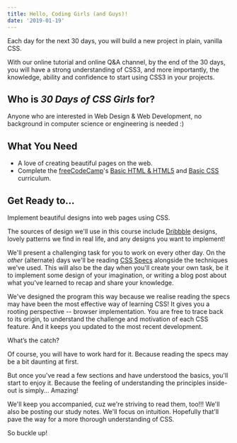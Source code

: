 ```yaml
---
title: Hello, Coding Girls (and Guys)!
date: '2019-01-19'
---
```


Each day for the next 30 days, you will build a new project in plain, vanilla CSS.

With our online tutorial and online Q&A channel, by the end of the 30 days, you will have a strong understanding of CSS3, and more importantly, the knowledge, ability and confidence to start using CSS3 in your projects.

## Who is _30 Days of CSS Girls_ for?

Anyone who are interested in Web Design & Web Development, no background in computer science or engineering is needed :)

## What You Need

- A love of creating beautiful pages on the web.
- Complete the [freeCodeCamp](https://www.freecodecamp.org/)'s [Basic HTML & HTML5](https://learn.freecodecamp.org/responsive-web-design/basic-html-and-html5/) and [Basic CSS](https://learn.freecodecamp.org/responsive-web-design/basic-css) curriculum.

## Get Ready to...

Implement beautiful designs into web pages using CSS.

The sources of design we'll use in this course include [Dribbble](http://dribbble.com) designs, lovely patterns we find in real life, and any designs you want to implement!

We'll present a challenging task for you to work on every other day. On the _other_ (alternate) days we'll be reading [CSS Specs](https://www.w3.org/TR/css-2018/) alongside the techniques we've used.
This will also be the day when you'll create your own task, be it to implement some design of your imagination, or writing a blog post about what you've learned to recap and share your knowledge.

We've designed the program this way because we realise reading the specs may have been the most effective way of learning CSS!
It gives you a rooting perspective -- browser implementation. You are free to trace back to its origin, to understand the challenge and motivation of each CSS feature. And it keeps you updated to the most recent development.

​​What’s the catch?

Of course, you will have to work hard for it. Because reading the specs may be a bit daunting at first.

But once you've read a few sections and have understood the basics, you'll start to enjoy it.
Because the feeling of understanding the principles inside-out is simply... Amazing!

We'll keep you accompanied, cuz we're striving to read them, too!!!
We'll also be posting our study notes. We'll focus on intuition. Hopefully that'll pave the way for a more thorough understanding of CSS.

So buckle up!
